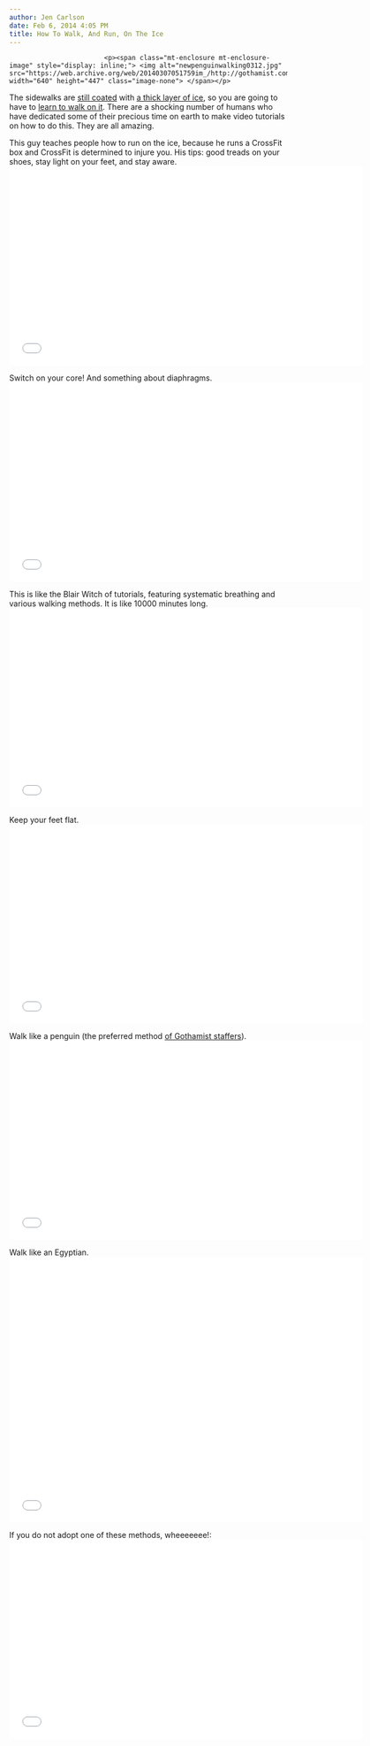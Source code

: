 ```yaml
---
author: Jen Carlson
date: Feb 6, 2014 4:05 PM
title: How To Walk, And Run, On The Ice
---
```



                            
                            
                            
                            <p><span class="mt-enclosure mt-enclosure-image" style="display: inline;"> <img alt="newpenguinwalking0312.jpg" src="https://web.archive.org/web/20140307051759im_/http://gothamist.com/attachments/arts_jen/newpenguinwalking0312.jpg" width="640" height="447" class="image-none"> </span></p>

<p>The sidewalks are <a href="https://web.archive.org/web/20140307051759/http://gothamist.com/2014/02/06/the_city_is_your_skating_rink.php">still coated</a> with <a href="https://web.archive.org/web/20140307051759/http://instagram.com/p/kFJrI8vYYl/">a thick layer of ice</a>, so you are going to have to <a href="https://web.archive.org/web/20140307051759/http://gothamist.com/2013/02/13/ice_walking_tips_walk_like_a_pengui.php">learn to walk on it</a>. There are a shocking number of humans who have dedicated some of their precious time on earth to make video tutorials on how to do this. They are all amazing.</p>

<p>This guy teaches people how to run on the ice, because he runs a CrossFit box and CrossFit is determined to injure you. His tips: good treads on your shoes, stay light on your feet, and stay aware.<br>
<iframe width="640" height="360" src="//web.archive.org/web/20140307051759if_/http://www.youtube.com/embed/h4g-eJrbfRI" frameborder="0" allowfullscreen></iframe></p>

<p>Switch on your core! And something about diaphragms.<br>
<iframe width="640" height="360" src="//web.archive.org/web/20140307051759if_/http://www.youtube.com/embed/heDei0TuT8w" frameborder="0" allowfullscreen></iframe></p>

<p>This is like the Blair Witch of tutorials, featuring systematic breathing and various walking methods. It is like 10000 minutes long.<br>
<iframe width="640" height="360" src="//web.archive.org/web/20140307051759if_/http://www.youtube.com/embed/LlkubS_2Bxg" frameborder="0" allowfullscreen></iframe></p>

<p>Keep your feet flat.<br>
<iframe width="640" height="360" src="//web.archive.org/web/20140307051759if_/http://www.youtube.com/embed/1H7y1g_I0wQ" frameborder="0" allowfullscreen></iframe></p>

<p>Walk like a penguin (the preferred method <a href="https://web.archive.org/web/20140307051759/https://twitter.com/jenist/status/431515191390380032">of Gothamist staffers</a>).<br>
<iframe width="640" height="360" src="//web.archive.org/web/20140307051759if_/http://www.youtube.com/embed/1EMf1k4CYLU" frameborder="0" allowfullscreen></iframe></p>

<p>Walk like an Egyptian.<br>
<iframe width="640" height="480" src="//web.archive.org/web/20140307051759if_/http://www.youtube.com/embed/Cv6tuzHUuuk" frameborder="0" allowfullscreen></iframe></p>

<p>If you do not adopt one of these methods, wheeeeeee!: <br>
<iframe width="640" height="360" src="//web.archive.org/web/20140307051759if_/http://www.youtube.com/embed/eapSwWi2nFU" frameborder="0" allowfullscreen></iframe></p>
                            
                            
                            